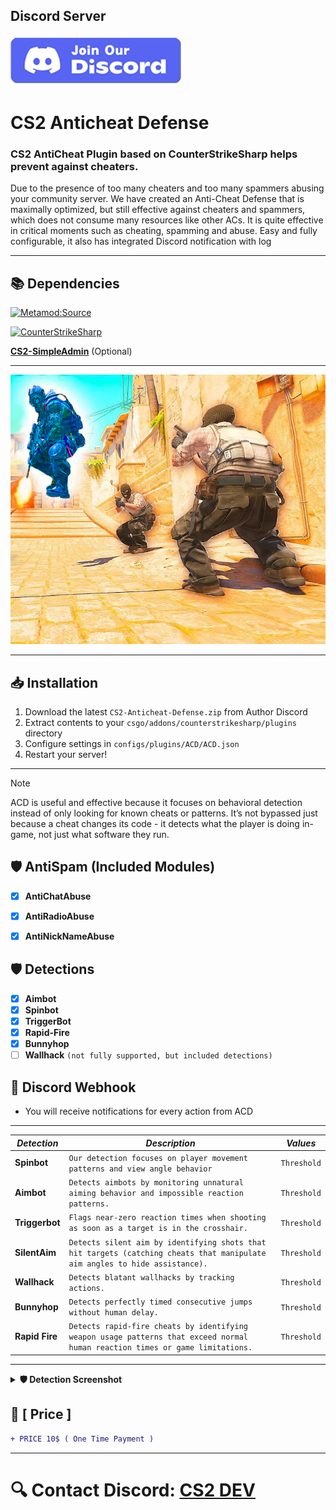 ##  Discord Server

<a href="https://discord.gg/d5uvMmUpuE"><img src="./dc.png"></a>

# CS2 Anticheat Defense

### CS2 AntiCheat Plugin based on CounterStrikeSharp helps prevent against cheaters.


Due to the presence of too many cheaters and too many spammers abusing your community server. We have created an Anti-Cheat Defense that is maximally optimized, but still effective against cheaters and spammers, which does not consume many resources like other ACs. It is quite effective in critical moments such as cheating, spamming and abuse. Easy and fully configurable, it also has integrated Discord notification with log

---

## 📚 Dependencies
[![Metamod:Source](https://img.shields.io/badge/Metamod:Source-2d2d2d?logo=sourceengine)](https://www.sourcemm.net)

[![CounterStrikeSharp](https://img.shields.io/badge/CounterStrikeSharp-83358F)](https://github.com/roflmuffin/CounterStrikeSharp)

**[CS2-SimpleAdmin](https://github.com/daffyyyy/CS2-SimpleAdmin)** (Optional)

---

![image info](./anticheat.jpg)

---

## 📥 Installation

1. Download the latest `CS2-Anticheat-Defense.zip` from Author Discord
2. Extract contents to your `csgo/addons/counterstrikesharp/plugins` directory
3. Configure settings in `configs/plugins/ACD/ACD.json`
4. Restart your server!

---

> [!NOTE]
> ACD is useful and effective because it focuses on behavioral detection instead of only looking for known cheats or patterns.
> It’s not bypassed just because a cheat changes its code - it detects what the player is doing in-game, not just what software they run.           
>

## 🛡 AntiSpam (Included Modules)

- [x] **AntiChatAbuse**
- [x] **AntiRadioAbuse**
- [x] **AntiNickNameAbuse**


## 🛡 Detections

- [x]  **Aimbot**
- [x]  **Spinbot**
- [x]  **TriggerBot**
- [x]  **Rapid-Fire**
- [x]  **Bunnyhop**
- [ ]  **Wallhack** `(not fully supported, but included detections)`

## 📱 Discord Webhook
- You will receive notifications for every action from ACD

---

| ***Detection*** | ***Description*** | ***Values*** |
|----------|-------------|--------|
| **Spinbot** | `Our detection focuses on player movement patterns and view angle behavior` | `Threshold` |
| **Aimbot** | `Detects aimbots by monitoring unnatural aiming behavior and impossible reaction patterns.` | `Threshold` |
| **Triggerbot** | `Flags near-zero reaction times when shooting as soon as a target is in the crosshair.` | `Threshold` |
| **SilentAim** | `Detects silent aim by identifying shots that hit targets (catching cheats that manipulate aim angles to hide assistance).` | `Threshold` |
| **Wallhack** | `Detects blatant wallhacks by tracking actions.` | `Threshold` |
| **Bunnyhop** | `Detects perfectly timed consecutive jumps without human delay.` | `Threshold` |
| **Rapid Fire** | `Detects rapid-fire cheats by identifying weapon usage patterns that exceed normal human reaction times or game limitations.` | `Threshold` |

---

<details>
<summary><b>🛡 Detection Screenshot</b> </summary>

![Detection Screenshot](./det.png)

</details>

## 🛒 [ Price ]
```diff
+ PRICE 10$ ( One Time Payment )
```

---

# 🔍 Contact Discord: **[CS2 DEV](https://discord.gg/d5uvMmUpuE)**

